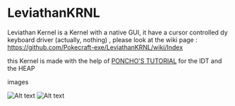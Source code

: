 # LeviathanKRNL

Leviathan Kernel is a Kernel with a native GUI, it have a cursor controlled dy keyboard driver (actually, nothing) ,
please look at the wiki page : https://github.com/Pokecraft-exe/LeviathanKRNL/wiki/Index


this Kernel is made with the help of <a href="https://www.youtube.com/watch?v=7LTB4aLI7r0&list=PLxN4E629pPnKKqYsNVXpmCza8l0Jb6l8-">PONCHO'S TUTORIAL</a> for the IDT and the HEAP

images




![Alt text](Windowing.PNG?raw=true "windowing") 
![Alt text](LeviathanKRNL.png?raw=true "LeviathanKernel") 
